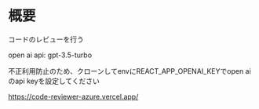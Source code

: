 # 概要

コードのレビューを行う

open ai api: gpt-3.5-turbo

不正利用防止のため、クローンしてenvにREACT_APP_OPENAI_KEYでopen aiのapi keyを設定してください

https://code-reviewer-azure.vercel.app/
